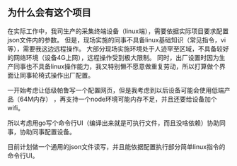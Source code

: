 ## 为什么会有这个项目

在实际工作中，我司生产的采集终端设备（linux端），需要依据实际项目要求配置json文件内的参数。
但是，现场实施的同事不具备linux基础知识（常见指令，vi等），需要我这边远程操作。
大部分现场实施环境处于人迹罕至区域，不具备较好的网络环境（设备4G上网），远程操作受到极大限制。
同时，出厂设置时因为生产同事也不具备linux操作能力，我又特别懒不愿意做重复劳动，所以打算做个界面让同事轮椅式操作出厂配置。

一开始考虑让低级帕鲁写一个配置网页，但是我考虑到以后设备可能会使用低端产品（64M内存） ，再支持一个node环境可能内存不足，并且还要给设备加个wifi。

所以考虑用go写个命令行UI（编译出来就是可执行文件，而且没啥依赖）协助同事，协助同事配置设备。

目前计划做一个通用的json文件读写，并且能依据配置执行部分简单linux指令的命令行UI。